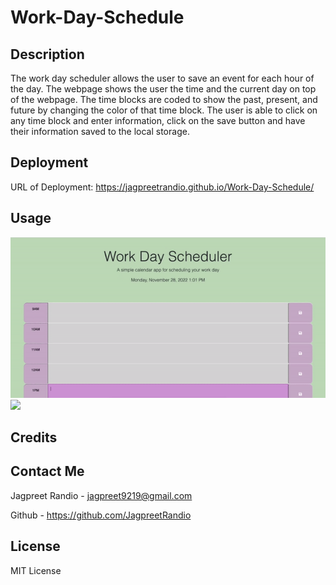 # Work-Day-Schedule

## Description

The work day scheduler allows the user to save an event for each hour of the day. The webpage shows the user the time and the current day on top of the webpage. The time blocks are coded to show the past, present, and future by changing the color of that time block. The user is able to click on any time block and enter information, click on the save button and have their information saved to the local storage. 

## Deployment 

URL of Deployment: https://jagpreetrandio.github.io/Work-Day-Schedule/

## Usage

![](https://raw.githubusercontent.com/JagpreetRandio/Work-Day-Schedule/main/Assets/ezgif.com-gif-maker.gif)
![](file:///Users/jagpreet/Downloads/Untitled_%20Nov%2028,%202022%203_00%20PM%20(2).gif)


## Credits


## Contact Me

Jagpreet Randio - jagpreet9219@gmail.com

Github - https://github.com/JagpreetRandio


## License

MIT License
